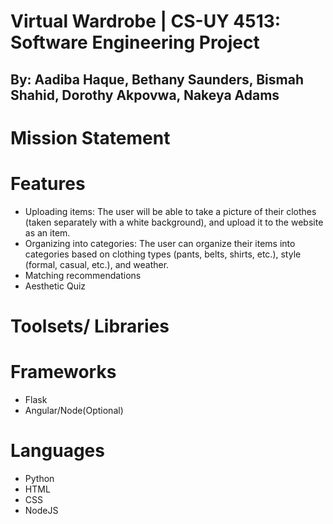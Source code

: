 # Virtual Wardrobe | CS-UY 4513: Software Engineering Project
## By: Aadiba Haque, Bethany Saunders, Bismah Shahid, Dorothy Akpovwa, Nakeya Adams

# Mission Statement

# Features
- Uploading items:
The user will be able to take a picture of their clothes (taken separately with a white background), and upload it to the website as an item.
- Organizing into categories:
The user can organize their items into categories based on clothing types (pants, belts, shirts, etc.), style (formal, casual, etc.), and weather.
- Matching recommendations
- Aesthetic Quiz


# Toolsets/ Libraries

# Frameworks
- Flask
- Angular/Node(Optional)

# Languages
- Python
- HTML
- CSS
- NodeJS
